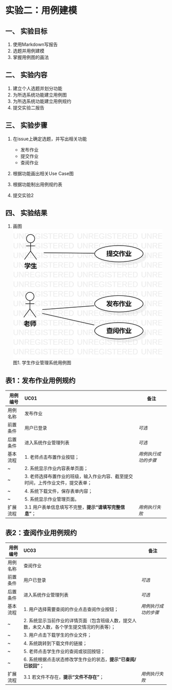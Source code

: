 # 实验二：用例建模

## 一、 实验目标

1. 使用Markdown写报告
2. 选题并用例建模
3. 掌握用例图的画法

## 二、 实验内容

1. 建立个人选题并划分功能
2. 为所选系统功能建立用例图
3. 为所选系统功能建立用例规约
4. 提交实验二报告

## 三、 实验步骤  

1. 在issue上确定选题，并写出相关功能

   - 发布作业
   - 提交作业
   - 查阅作业

2. 根据功能画出相关Use Case图
3. 根据功能制出用例规约表
4. 提交实验2

## 四、 实验结果

1. 画图  
![usecase图](./lab2_usecase.jpg)  
图1. 学生作业管理系统用例图

## 表1：发布作业用例规约  

用例编号  | UC01 | 备注  
-|:-|-  
用例名称  | 发布作业  |
前置条件  | 用户已登录  | *可选*   
后置条件  | 进入系统作业管理列表     | *可选*   
基本流程  | 1. 老师点击布置作业按钮；  |*用例执行成功的步骤*    
~| 2. 系统显示作业内容表单页面；  |   
~| 3. 老师选择布置作业的班级，输入作业内容、截至提交时间，上传作业文件，提交表单；  |   
~| 4. 系统下载文件，保存表单内容；  |   
~| 5. 系统显示作业管理页面。  |  
扩展流程  | 3.1 用户表单信息填写不完整，**提示“请填写完整信息”**；  |*用例执行失败*    


## 表2：查阅作业用例规约  

用例编号  | UC03 | 备注  
-|:-|-  
用例名称  | 查阅作业  |   
前置条件  | 用户已登录  | *可选*   
后置条件  | 进入系统作业管理列表     | *可选*   
基本流程  | 1. 用户选择需要查阅的作业点击查阅作业按钮；  |*用例执行成功的步骤*    
~| 2. 系统显示当前作业的详情页面（包含班级人数，提交人数，未交人数，各个学生提交情况的列表等）；  |   
~| 3. 用户点击下载学生的作业文件；  |   
~| 4. 系统跳转到下载文件的链接；  |   
~| 5. 老师点击学生作业的查阅或驳回按钮；  |  
~| 6. 系统根据点击状态修改学生作业的状态，**提示“已查阅/已驳回”**；  |  
扩展流程  | 3.1 若文件不存在，**提示“文件不存在”**；  |*用例执行失败*    
